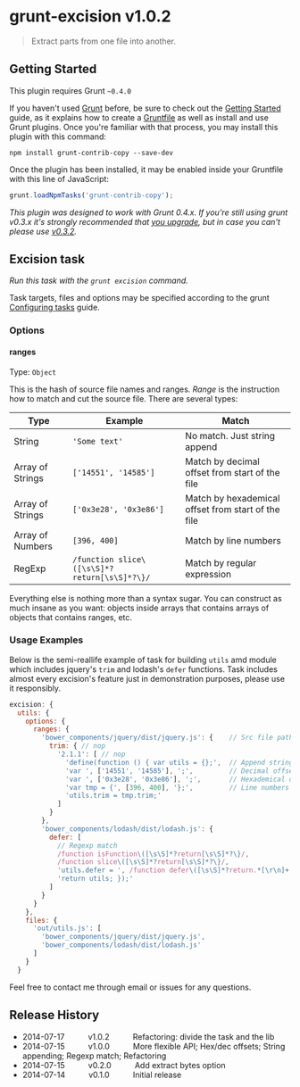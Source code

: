 # grunt-excision v1.0.2

> Extract parts from one file into another.


## Getting Started

This plugin requires Grunt `~0.4.0`

If you haven't used [Grunt](http://gruntjs.com/) before, be sure to check out the [Getting Started](http://gruntjs.com/getting-started) guide, as it explains how to create a [Gruntfile](http://gruntjs.com/sample-gruntfile) as well as install and use Grunt plugins. Once you're familiar with that process, you may install this plugin with this command:

```shell
npm install grunt-contrib-copy --save-dev
```

Once the plugin has been installed, it may be enabled inside your Gruntfile with this line of JavaScript:

```js
grunt.loadNpmTasks('grunt-contrib-copy');
```

*This plugin was designed to work with Grunt 0.4.x. If you're still using grunt v0.3.x it's strongly recommended that [you upgrade](http://gruntjs.com/upgrading-from-0.3-to-0.4), but in case you can't please use [v0.3.2](https://github.com/gruntjs/grunt-contrib-copy/tree/grunt-0.3-stable).*


## Excision task

_Run this task with the `grunt excision` command._

Task targets, files and options may be specified according to the grunt [Configuring tasks](http://gruntjs.com/configuring-tasks) guide.


### Options

#### ranges

Type: `Object`

This is the hash of source file names and ranges. _Range_ is the instruction how to match and cut the source file. There are several types:

Type | Example |  Match
-----|---------|-------
String | `'Some text'` | No match. Just string append
Array of Strings | `['14551', '14585']` | Match by decimal offset from start of the file
Array of Strings | `['0x3e28', '0x3e86']` | Match by hexademical offset from start of the file
Array of Numbers | `[396, 400]` | Match by line numbers
RegExp | `/function slice\([\s\S]*?return[\s\S]*?\}/` | Match by regular expression

Everything else is nothing more than a syntax sugar. You can construct as much insane as you want: objects inside arrays that contains arrays of objects that contains ranges, etc.


### Usage Examples

Below is the semi-reallife example of task for building `utils` amd module which includes jquery's `trim` and lodash's `defer` functions. Task includes almost every excision's feature just in demonstration purposes, please use it responsibly.

```js
excision: {
  utils: {
    options: {
      ranges: {
        'bower_components/jquery/dist/jquery.js': {    // Src file path
          trim: { // nop
            '2.1.1': [ // nop
              'define(function () { var utils = {};',  // Append string
              'var ', ['14551', '14585'], ';',         // Decimal offset
              'var ', ['0x3e28', '0x3e86'], ';',       // Hexademical offset
              'var tmp = {', [396, 400], '};',         // Line numbers range
              'utils.trim = tmp.trim;'
            ]
          }
        },
        'bower_components/lodash/dist/lodash.js': {
          defer: [
            // Regexp match
            /function isFunction\([\s\S]*?return[\s\S]*?\}/,
            /function slice\([\s\S]*?return[\s\S]*?\}/,
            'utils.defer = ', /function defer\([\s\S]*?return.*[\r\n]+.*\}/, ';',
            'return utils; });'
          ]
        }
      }
    },
    files: {
      'out/utils.js': [
        'bower_components/jquery/dist/jquery.js',
        'bower_components/lodash/dist/lodash.js'
      ]
    }
  }
```

Feel free to contact me through email or issues for any questions.


## Release History

 * 2014-07-17   v1.0.2   Refactoring: divide the task and the lib
 * 2014-07-15   v1.0.0   More flexible API; Hex/dec offsets; String appending; Regexp match; Refactoring
 * 2014-07-15   v0.2.0   Add extract bytes option
 * 2014-07-14   v0.1.0   Initial release
